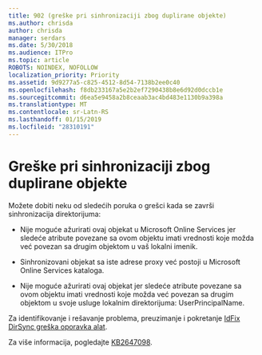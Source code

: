 ```yaml
---
title: 902 (greške pri sinhronizaciji zbog duplirane objekte)
ms.author: chrisda
author: chrisda
manager: serdars
ms.date: 5/30/2018
ms.audience: ITPro
ms.topic: article
ROBOTS: NOINDEX, NOFOLLOW
localization_priority: Priority
ms.assetid: 9d9277a5-c825-4512-8d54-7138b2ee0c40
ms.openlocfilehash: f8db233167a5e2b2ef7290438b8e6d92d0dccb1e
ms.sourcegitcommit: d6ea5e9458a2b8ceaab3ac4bd483e1130b9a398a
ms.translationtype: MT
ms.contentlocale: sr-Latn-RS
ms.lasthandoff: 01/15/2019
ms.locfileid: "28310191"
---
```

# <a name="sync-errors-due-to-duplicate-objects"></a>Greške pri sinhronizaciji zbog duplirane objekte

Možete dobiti neku od sledećih poruka o grešci kada se završi sinhronizacija direktorijuma:
  
- Nije moguće ažurirati ovaj objekat u Microsoft Online Services jer sledeće atribute povezane sa ovom objektu imati vrednosti koje možda već povezan sa drugim objektom u vaš lokalni imenik.
    
- Sinhronizovani objekat sa iste adrese proxy već postoji u Microsoft Online Services kataloga.
    
- Nije moguće ažurirati ovaj objekat jer sledeće atribute povezane sa ovom objektu imati vrednosti koje možda već povezan sa drugim objektom u svoje usluge lokalnim direktorijuma: UserPrincipalName.
    
Za identifikovanje i rešavanje problema, preuzimanje i pokretanje [IdFix DirSync greška oporavka alat](https://www.microsoft.com/download/details.aspx?id=36832).
  
Za više informacija, pogledajte [KB2647098](https://support.microsoft.com/help/2647098/duplicate-or-invalid-attributes-prevent-directory-synchronization-in-o).
  

